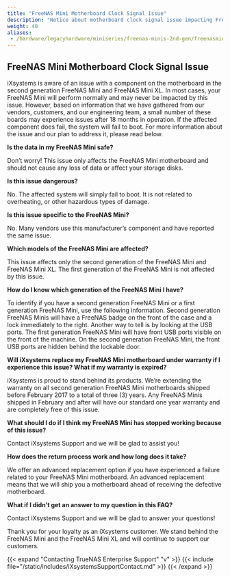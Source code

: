 ```yaml
---
title: "FreeNAS Mini Motherboard Clock Signal Issue"
description: "Notice about motherboard clock signal issue impacting FreeNAS Mini systems."
weight: 40
aliases:
 - /hardware/legacyhardware/miniseries/freenas-minis-2nd-gen/freenasminiclocksignals/
---
```


## FreeNAS Mini Motherboard Clock Signal Issue

iXsystems is aware of an issue with a component on the motherboard in the second generation FreeNAS Mini and FreeNAS Mini XL. In most cases, your FreeNAS Mini will perform normally and may never be impacted by this issue. However, based on information that we have gathered from our vendors, customers, and our engineering team, a small number of these boards may experience issues after 18 months in operation. If the affected component does fail, the system will fail to boot. For more information about the issue and our plan to address it, please read below.

**Is the data in my FreeNAS Mini safe?**

Don’t worry! This issue only affects the FreeNAS Mini motherboard and should not cause any loss of data or affect your storage disks.

**Is this issue dangerous?**

No. The affected system will simply fail to boot. It is not related to overheating, or other hazardous types of damage.

**Is this issue specific to the FreeNAS Mini?**

No. Many vendors use this manufacturer’s component and have reported the same issue.

**Which models of the FreeNAS Mini are affected?**

This issue affects only the second generation of the FreeNAS Mini and FreeNAS Mini XL. The first generation of the FreeNAS Mini is not affected by this issue.

**How do I know which generation of the FreeNAS Mini I have?**

To identify if you have a second generation FreeNAS Mini or a first generation FreeNAS Mini,  use the following information. Second generation FreeNAS Minis will have a FreeNAS badge on the front of the case and a lock immediately to the right. Another way to tell is by looking at the USB ports. The first generation FreeNAS Mini will have front USB ports visible on the front of the machine. On the second generation FreeNAS Mini, the front USB ports are hidden behind the lockable door.

**Will iXsystems replace my FreeNAS Mini motherboard under warranty if I experience this issue? What if my warranty is expired?**

iXsystems is proud to stand behind its products. We’re extending the warranty on all second generation FreeNAS Mini motherboards shipped before February 2017 to a total of three (3) years. Any FreeNAS Minis shipped in February and after will have our standard one year warranty and are completely free of this issue.

**What should I do if I think my FreeNAS Mini has stopped working because of this issue?**

Contact iXsystems Support and we will be glad to assist you!

**How does the return process work and how long does it take?**

We offer an advanced replacement option if you have experienced a failure related to your FreeNAS Mini motherboard. An advanced replacement means that we will ship you a motherboard ahead of receiving the defective motherboard.

**What if I didn’t get an answer to my question in this FAQ?**

Contact iXsystems Support and we will be glad to answer your questions!

Thank you for your loyalty as an iXsystems customer. We stand behind the FreeNAS Mini and the FreeNAS Mini XL and will continue to support our customers.

{{< expand "Contacting TrueNAS Enterprise Support" "v" >}}
{{< include file="/static/includes/iXsystemsSupportContact.md" >}}
{{< /expand >}}